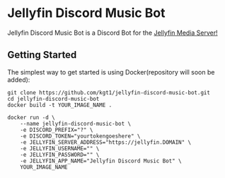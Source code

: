 # Jellyfin Discord Music Bot

Jellyfin Discord Music Bot is a Discord Bot for the [Jellyfin Media Server!](http://github.com/jellyfin/jellyfin)

## Getting Started

The simplest way to get started is using Docker(repository will soon be added):

```
git clone https://github.com/kgt1/jellyfin-discord-music-bot.git
cd jellyfin-discord-music-bot
docker build -t YOUR_IMAGE_NAME .
```

```
docker run -d \
    --name jellyfin-discord-music-bot \
    -e DISCORD_PREFIX="?" \
    -e DISCORD_TOKEN="yourtokengoeshere" \
    -e JELLYFIN_SERVER_ADDRESS="https://jellyfin.DOMAIN" \
    -e JELLYFIN_USERNAME="" \
    -e JELLYFIN_PASSWORD="" \
    -e JELLYFIN_APP_NAME="Jellyfin Discord Music Bot" \
    YOUR_IMAGE_NAME
```